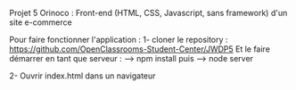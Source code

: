 Projet 5 Orinoco :
Front-end (HTML, CSS, Javascript, sans framework) d'un site e-commerce

Pour faire fonctionner l'application :
1- cloner le repository : https://github.com/OpenClassrooms-Student-Center/JWDP5
Et le faire démarrer en tant que serveur :
--> npm install puis
--> node server

2- Ouvrir index.html dans un navigateur
